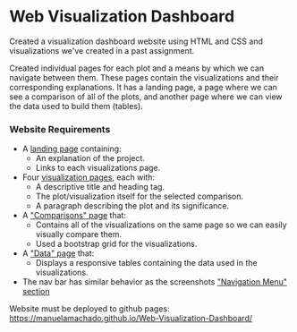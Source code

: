 
# Web Visualization Dashboard 


Created a visualization dashboard website using HTML and CSS and visualizations we've created in a past assignment. 

Created individual pages for each plot and a means by which we can navigate between them. These pages contain the visualizations and their corresponding explanations. It has a landing page, a page where we can see a comparison of all of the plots, and another page where we can view the data used to build them (tables).

### Website Requirements


* A [landing page](#landing-page) containing:
  * An explanation of the project.
  * Links to each visualizations page.
* Four [visualization pages](#visualization-pages), each with:
  * A descriptive title and heading tag.
  * The plot/visualization itself for the selected comparison.
  * A paragraph describing the plot and its significance.
* A ["Comparisons" page](#comparisons-page) that:
  * Contains all of the visualizations on the same page so we can easily visually compare them.
  * Used a bootstrap grid for the visualizations.
* A ["Data" page](#data-page) that:
  * Displays a responsive tables containing the data used in the visualizations.
* The nav bar has similar behavior as the screenshots ["Navigation Menu" section](#navigation-menu) 

Website must be deployed to github pages: https://manuelamachado.github.io/Web-Visualization-Dashboard/




